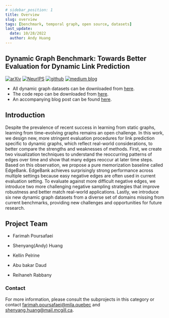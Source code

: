 ```yaml
---
# sidebar_position: 1
title: Overview
slug: overview
tags: [benchmark, temporal graph, open source, datasets]
last_update:
  date: 10/28/2022
  author: Andy Huang
---
```



## Dynamic Graph Benchmark: Towards Better Evaluation for Dynamic Link Prediction

[![arXiv](https://img.shields.io/badge/arXiv-2205.12454-b31b1b.svg)](https://arxiv.org/pdf/2207.10128.pdf)
[![NeurIPS](https://img.shields.io/badge/NeurIPS-OpenReview-red)](https://openreview.net/forum?id=1GVpwr2Tfdg)
[![github](https://img.shields.io/badge/Github-link-lightgrey)](https://github.com/fpour/dgb)
[![medium blog](https://img.shields.io/badge/Medium-Blog-brightgreen)](https://medium.com/@shenyanghuang1996/towards-better-link-prediction-in-dynamic-graphs-cdb8bb1e24e9)


* All dynamic graph datasets can be downloaded from [here](https://zenodo.org/record/7213796#.Y1cO6y8r30o).
* The code repo can be downloaded from [here](https://github.com/fpour/dgb).
* An accompanying blog post can be found [here](https://medium.com/@shenyanghuang1996/towards-better-link-prediction-in-dynamic-graphs-cdb8bb1e24e9).



## Introduction

Despite the prevalence of recent success in learning from static graphs, learning from time-evolving graphs remains an open challenge. In this work, we design new, more stringent evaluation procedures for link prediction specific to dynamic graphs, which reflect real-world considerations, to better compare the strengths and weaknesses of methods. First, we create two visualization techniques to understand the reoccurring patterns of edges over time and show that many edges reoccur at later time steps. Based on this observation, we propose a pure memorization baseline called EdgeBank. EdgeBank achieves surprisingly strong performance across multiple settings because easy negative edges are often used in current evaluation setting. To evaluate against more difficult negative edges, we introduce two more challenging negative sampling strategies that improve robustness and better match real-world applications. Lastly, we introduce six new dynamic graph datasets from a diverse set of domains missing from current benchmarks, providing new challenges and opportunities for future research.


## Project Team

* Farimah Poursafaei

* Shenyang(Andy) Huang

* Kellin Pelrine

* Abu bakar Daud

* Reihaneh Rabbany





### Contact
For more information, please consult the subprojects in this category or contact farimah.poursafaei@mila.quebec and shenyang.huang@mail.mcgill.ca.


